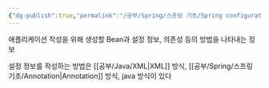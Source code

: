 ```yaml
---
{"dg-publish":true,"permalink":"/공부/Spring/스프링 기초/Spring configuration metadata/","dgPassFrontmatter":true}
---
```



애플리케이션 작성을 위해 생성할 Bean과 설정 정보, 의존성 등의 방법을 나타내는 정보

설정 정보를 작성하는 방법은 [[공부/Java/XML\|XML]] 방식, [[공부/Spring/스프링 기초/Annotation\|Annotation]] 방식, java 방식이 있다